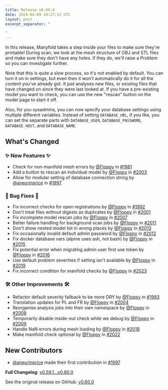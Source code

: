 ```yaml
---
title: Release v0.60.0
date: 2024-04-09 19:27:12 UTC
layout: post
excerpt_separator: "

"
---
```

In this release, Manyfold takes a step inside your files to make sure they're printable! During scan, we look at the mesh structure of OBJ and STL files and make sure they don't have any holes. If they do, we'll raise a Problem so you can investigate further.

Note that this is quite a slow process, so it's not enabled by default. You can turn it on in settings, but even then it won't automatically do it for all the content you've already got. It just analyses new files, or existing files that have changed on since they were last looked at. If you have a pre-existing model you want to check, you can use the new "rescan" button on the model page to start it off.

Also, for you sysadmins, you can now specify your database settings using multiple different variables. Instead of setting `DATABASE_URL`, if you like, you can set the separate parts with `DATABASE_USER`, `DATABASE_PASSWORD`, `DATABASE_HOST`, and `DATABASE_NAME`.

## What's Changed
### ✨ New Features ✨
* Check for non-manifold mesh errors by [@Floppy](https://github.com/Floppy) in [#1981](https://github.com/manyfold3d/manyfold/pull/1981)
* Add a button to rescan an individual model by [@Floppy](https://github.com/Floppy) in [#2003](https://github.com/manyfold3d/manyfold/pull/2003)
* Allow for modular setting of database connection string by [@aneurinprice](https://github.com/aneurinprice) in [#1997](https://github.com/manyfold3d/manyfold/pull/1997)
### 🐛 Bug Fixes 🐛
* Fix incorrect checks for open registrations by [@Floppy](https://github.com/Floppy) in [#1992](https://github.com/manyfold3d/manyfold/pull/1992)
* Don't treat files without digests as duplicates by [@Floppy](https://github.com/Floppy) in [#2001](https://github.com/manyfold3d/manyfold/pull/2001)
* Fix incomplete model rescan jobs by [@Floppy](https://github.com/Floppy) in [#2007](https://github.com/manyfold3d/manyfold/pull/2007)
* Better failure handling for background scan jobs by [@Floppy](https://github.com/Floppy) in [#2011](https://github.com/manyfold3d/manyfold/pull/2011)
* Don't show nested model list in wrong places by [@Floppy](https://github.com/Floppy) in [#2013](https://github.com/manyfold3d/manyfold/pull/2013)
* Fix occasionally invalid default admin password by [@Floppy](https://github.com/Floppy) in [#2012](https://github.com/manyfold3d/manyfold/pull/2012)
* Fix docker database vars (alpine uses ash, not bash) by [@Floppy](https://github.com/Floppy) in [#2015](https://github.com/manyfold3d/manyfold/pull/2015)
* Fix potential error when migrating admin user first use token by [@Floppy](https://github.com/Floppy) in [#2016](https://github.com/manyfold3d/manyfold/pull/2016)
* Use default problem severities if setting isn't available by [@Floppy](https://github.com/Floppy) in [#2019](https://github.com/manyfold3d/manyfold/pull/2019)
* Fix incorrect condition for manifold checks by [@Floppy](https://github.com/Floppy) in [#2023](https://github.com/manyfold3d/manyfold/pull/2023)
### 🛠️ Other Improvements 🛠️
* Refactor default severity fallback to be more DRY by [@Floppy](https://github.com/Floppy) in [#1993](https://github.com/manyfold3d/manyfold/pull/1993)
* Translation updates for PL and FR by [@Floppy](https://github.com/Floppy) in [#2004](https://github.com/manyfold3d/manyfold/pull/2004)
* Reorganise analysis jobs into their own namespace by [@Floppy](https://github.com/Floppy) in [#2008](https://github.com/manyfold3d/manyfold/pull/2008)
* Temporarily disable inside-out check while we debug by [@Floppy](https://github.com/Floppy) in [#2009](https://github.com/manyfold3d/manyfold/pull/2009)
* Handle NaN errors during mesh loading by [@Floppy](https://github.com/Floppy) in [#2018](https://github.com/manyfold3d/manyfold/pull/2018)
* Make manifold check optional by [@Floppy](https://github.com/Floppy) in [#2022](https://github.com/manyfold3d/manyfold/pull/2022)

## New Contributors
* [@aneurinprice](https://github.com/aneurinprice) made their first contribution in [#1997](https://github.com/manyfold3d/manyfold/pull/1997)

**Full Changelog**: [v0.59.1...v0.60.0](https://github.com/manyfold3d/manyfold/compare/v0.59.1...v0.60.0)

See the original release on GitHub: [v0.60.0](https://github.com/manyfold3d/manyfold/releases/tag/v0.60.0)
